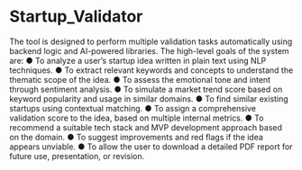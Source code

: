 # Startup_Validator

The tool is designed to perform multiple validation tasks automatically using backend logic
and AI-powered libraries. The high-level goals of the system are:
● To analyze a user’s startup idea written in plain text using NLP techniques.
● To extract relevant keywords and concepts to understand the thematic scope of the
idea.
● To assess the emotional tone and intent through sentiment analysis.
● To simulate a market trend score based on keyword popularity and usage in similar
domains.
● To find similar existing startups using contextual matching.
● To assign a comprehensive validation score to the idea, based on multiple internal
metrics.
● To recommend a suitable tech stack and MVP development approach based on the
domain.
● To suggest improvements and red flags if the idea appears unviable.
● To allow the user to download a detailed PDF report for future use, presentation, or
revision.
